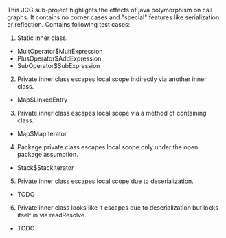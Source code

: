 This JCG sub-project highlights the effects of java polymorphism on call graphs. It contains no corner cases and "special" features like serialization or reflection.
Contains following test cases:  

1. Static inner class.  
  - MultOperator$MultExpression  
  - PlusOperator$AddExpression  
  - SubOperator$SubExpression  
2. Private inner class escapes local scope indirectly via another inner class.  
  - Map$LinkedEntry  
3. Private inner class escapes local scope via a method of containing class.  
  - Map$MapIterator  
4. Package private class escapes local scope only under the open package assumption.  
  - Stack$StackIterator  
5. Private inner class escapes local scope due to deserialization.  
  - TODO  
6. Private inner class looks like it escapes due to deserialization but locks itself in via readResolve.  
  - TODO  